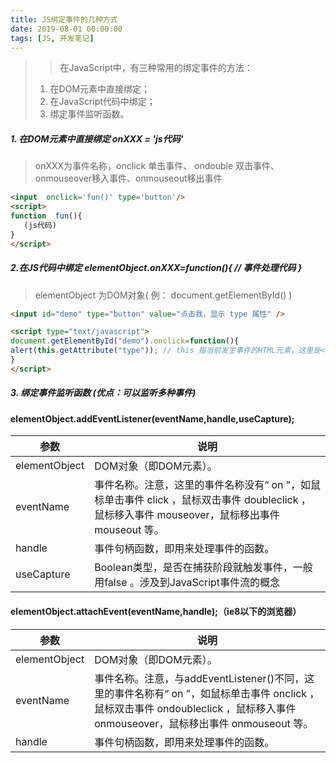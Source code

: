 ```yaml
---
title: JS绑定事件的几种方式
date: 2019-08-01 00:00:00
tags: [JS, 开发笔记]
---
```

>  >  在JavaScript中，有三种常用的绑定事件的方法：
> 1. 在DOM元素中直接绑定；
> 2. 在JavaScript代码中绑定；
> 3. 绑定事件监听函数。

 ##### 1. 在DOM元素中直接绑定  onXXX = 'js代码'

> onXXX为事件名称，onclick 单击事件、 ondouble 双击事件、onmouseover移入事件、onmouseout移出事件

```html
<input  onclick='fun()' type='button'/>
<script>
function  fun(){
   (js代码) 
}
</script>
```

#####  2.在JS代码中绑定    elementObject.onXXX=function(){     // 事件处理代码    }

>elementObject 为DOM对象( 例： document.getElementById()    ) 

```html
<input id="demo" type="button" value="点击我，显示 type 属性" />

<script type="text/javascript">
document.getElementById("demo").onclick=function(){
alert(this.getAttribute("type")); // this 指当前发生事件的HTML元素，这里是<div>标签
}
</script>
```

##### 3. 绑定事件监听函数     (优点：可以监听多种事件)

####  elementObject.addEventListener(eventName,handle,useCapture);

| 参数          | 说明                                                         |
| ------------- | ------------------------------------------------------------ |
| elementObject | DOM对象（即DOM元素）。                                       |
| eventName     | 事件名称。注意，这里的事件名称没有“ on ”，如鼠标单击事件 click ，鼠标双击事件 doubleclick ，鼠标移入事件 mouseover，鼠标移出事件 mouseout 等。 |
| handle        | 事件句柄函数，即用来处理事件的函数。                         |
| useCapture    | Boolean类型，是否在捕获阶段就触发事件，一般用false 。涉及到JavaScript事件流的概念 |

#### elementObject.attachEvent(eventName,handle);（ie8以下的浏览器）

| 参数          | 说明                                                         |
| ------------- | ------------------------------------------------------------ |
| elementObject | DOM对象（即DOM元素）。                                       |
| eventName     | 事件名称。注意，与addEventListener()不同，这里的事件名称有“ on ”，如鼠标单击事件 onclick ，鼠标双击事件 ondoubleclick ，鼠标移入事件 onmouseover，鼠标移出事件 onmouseout 等。 |
| handle        | 事件句柄函数，即用来处理事件的函数。                         |

